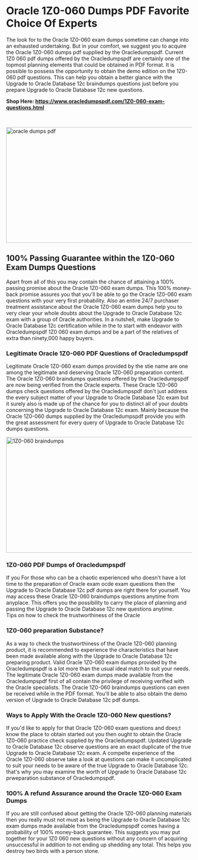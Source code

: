 <h1>Oracle 1Z0-060 Dumps PDF Favorite Choice Of Experts</h1>
<p>The look for to the Oracle 1Z0-060 exam dumps sometime can change into an exhausted undertaking. But in your comfort, we suggest you to acquire the Oracle 1Z0-060 dumps pdf supplied by the Oracledumpspdf. Current 1Z0 060 pdf dumps offered by the Oracledumpspdf are certainly one of the topmost planning elements that could be obtained in PDF format. It is possible to possess the opportunity to obtain the demo edition on the 1Z0-060 pdf questions. This can help you obtain a better glance with the Upgrade to Oracle Database 12c braindumps questions just before you prepare Upgrade to Oracle Database 12c new questions.</p>
<p><strong>Shop Here: <a href="https://www.oracledumpspdf.com/1Z0-060-exam-questions.html">https://www.oracledumpspdf.com/1Z0-060-exam-questions.html</a></strong></p>
<p>&nbsp;</p>
<p><span style="font-weight: 400;"><img style="display: block; margin-left: auto; margin-right: auto;" src="https://i.ibb.co/RCKYBmz/digital-marketing-Made-with-Poster-My-Wall.jpg" alt="oracle dumps pdf" width="850" height="314" /></span></p>
<h2><strong>100% Passing Guarantee within the 1Z0-060 Exam Dumps Questions</strong></h2>
<p>Apart from all of this you may contain the chance of attaining a 100% passing promise about the Oracle 1Z0-060 exam dumps. This 100% money-back promise assures you that you'll be able to go the Oracle 1Z0-060 exam questions with your very first probability. Also an entire 24/7 purchaser treatment assistance about the Oracle 1Z0-060 exam dumps help you to very clear your whole doubts about the Upgrade to Oracle Database 12c exam with a group of Oracle authorities. In a nutshell, make Upgrade to Oracle Database 12c certification while in the to start with endeavor with Oracledumpspdf 1Z0 060 exam dumps and be a part of the relatives of extra than ninety,000 happy buyers.</p>
<h3><strong>Legitimate Oracle 1Z0-060 PDF Questions of Oracledumpspdf</strong></h3>
<p>Legitimate Oracle 1Z0-060 exam dumps provided by the stie name are one among the legitimate and deserving Oracle 1Z0-060 preparation content. The Oracle 1Z0-060 braindumps questions offered by the Oracledumpspdf are now being verified from the Oracle experts. These Oracle 1Z0-060 dumps check questions offered by the Oracledumpspdf don't just address the every subject matter of your Upgrade to Oracle Database 12c exam but it surely also is made up of the chance for you to distinct all of your doubts concerning the Upgrade to Oracle Database 12c exam. Mainly because the Oracle 1Z0-060 dumps supplied by the Oracledumpspdf provide you with the great assessment for every query of Upgrade to Oracle Database 12c dumps questions.</p>
<p><a href="https://www.oracledumpspdf.com/1Z0-060-exam-questions.html"><span style="font-weight: 400;"><img style="display: block; margin-left: auto; margin-right: auto;" src="https://i.ibb.co/zfVYYs0/Digital-Marketing-Agency-Made-with-Poster-My-Wall-1.jpg" alt="1Z0-060 braindumps" width="850" height="314" /></span></a></p>
<h3><strong>1Z0-060 PDF Dumps of Oracledumpspdf</strong></h3>
<p>If you For those who can be a chaotic experienced who doesn&rsquo;t have a lot time to the preparation of Oracle exam ocde exam questions then the Upgrade to Oracle Database 12c pdf dumps are right there for yourself. You may access these Oracle 1Z0-060 braindumps questions anytime from anyplace. This offers you the possibility to carry the place of planning and passing the Upgrade to Oracle Database 12c new questions anytime.<br />Tips on how to check the trustworthiness of the Oracle</p>
<h3>1Z0-060 preparation Substance?</h3>
<p>As a way to check the trustworthiness of the Oracle 1Z0-060 planning product, it is recommended to experience the characteristics that have been made available along with the Upgrade to Oracle Database 12c preparing product. Valid Oracle 1Z0-060 exam dumps provided by the Oracledumpspdf is a lot more than the usual ideal match to suit your needs. The legitimate Oracle 1Z0-060 exam dumps made available from the Oracledumpspdf first of all contain the privilege of receiving verified with the Oracle specialists. The Oracle 1Z0-060 braindumps questions can even be received while in the PDF format. You'll be able to also obtain the demo version of Upgrade to Oracle Database 12c pdf dumps.</p>
<h3>Ways to Apply With the Oracle 1Z0-060 New questions?</h3>
<p>If you'd like to apply for that Oracle 1Z0-060 exam questions and does;t know the place to obtain started out you then ought to obtain the Oracle 1Z0-060 practice check supplied by the Oracledumpspdf. Updated Upgrade to Oracle Database 12c observe questions are an exact duplicate of the true Upgrade to Oracle Database 12c exam. A compelte experience of the Oracle 1Z0-060 observe take a look at questions can make it uncomplicated to suit your needs to be aware of the true Upgrade to Oracle Database 12c. that's why you may examine the worth of Upgrade to Oracle Database 12c prweparation substance of Oracledumpspdf.</p>
<h3><strong>100% A refund Assurance around the Oracle 1Z0-060 Exam Dumps</strong></h3>
<p>If you are still confused about getting the Oracle 1Z0-060 planning materials then you really must not must as being the Upgrade to Oracle Database 12c exam dumps made available from the Oracledumpspdf comes having a probability of 100% money-back guarantee. This suggests you may put together for your 1Z0 060 new questions without any concern of acquiring unsuccessful in addition to not ending up shedding any total. This helps you destroy two birds with a person stone.</p>
